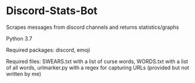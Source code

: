 # Discord-Stats-Bot
Scrapes messages from discord channels and returns statistics/graphs

Python 3.7

Required packages: discord, emoji 

Required files: SWEARS.txt with a list of curse words, WORDS.txt with a list of all words, urlmarker.py with a regex for capturing URLs (provided but not written by me)
